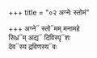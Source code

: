 +++
title = "०२ अग्नेः स्तोमं"

+++
अग्ने᳓ स्तो᳓मम् मनामहे  
सिध्र᳓म् अद्य᳓ दिविस्पृ᳓शः  
देव᳓स्य द्रविणस्य᳓वः